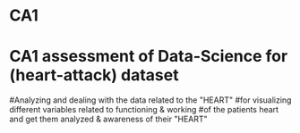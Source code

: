 # CA1
# CA1 assessment of Data-Science for (heart-attack) dataset
#Analyzing and dealing with the data related to the "HEART" 
#for visualizing different variables related to functioning & working 
#of the patients heart and get them analyzed & awareness of their "HEART"
